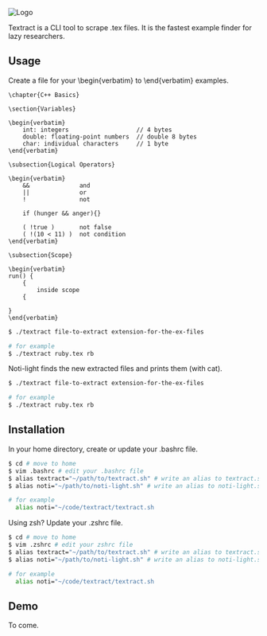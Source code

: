 
![Logo](https://github.com/MikaelJG/noti/blob/master/assets/.png)

Textract is a CLI tool to scrape .tex files. It is the fastest example finder for lazy researchers.

## Usage 

Create a file for your \begin{verbatim} to \end{verbatim}  examples.

```
\chapter{C++ Basics}

\section{Variables}

\begin{verbatim}
    int: integers                   // 4 bytes
    double: floating-point numbers  // double 8 bytes
    char: individual characters     // 1 byte
\end{verbatim}

\subsection{Logical Operators}

\begin{verbatim}
    &&              and 
    ||              or
    !               not

    if (hunger && anger){}

    ( !true )       not false
    ( !(10 < 11) )  not condition 
\end{verbatim}

\subsection{Scope}

\begin{verbatim}
run() {
    {
        inside scope 
    {
    
}
\end{verbatim}

```

```bash
$ ./textract file-to-extract extension-for-the-ex-files

# for example
$ ./textract ruby.tex rb
```
Noti-light finds the new extracted files and prints them (with cat).
```bash
$ ./textract file-to-extract extension-for-the-ex-files

# for example
$ ./textract ruby.tex rb
```

## Installation

In your home directory, create or update your .bashrc file.
```bash
$ cd # move to home
$ vim .bashrc # edit your .bashrc file
$ alias textract="~/path/to/textract.sh" # write an alias to textract.sh
$ alias noti="~/path/to/noti-light.sh" # write an alias to noti-light.sh

# for example
  alias noti="~/code/textract/textract.sh
```
Using zsh? Update your .zshrc file.
```bash
$ cd # move to home
$ vim .zshrc # edit your zshrc file 
$ alias textract="~/path/to/textract.sh" # write an alias to textract.sh
$ alias noti="~/path/to/noti-light.sh" # write an alias to noti-light.sh

# for example
  alias noti="~/code/textract/textract.sh
```

## Demo

To come.

